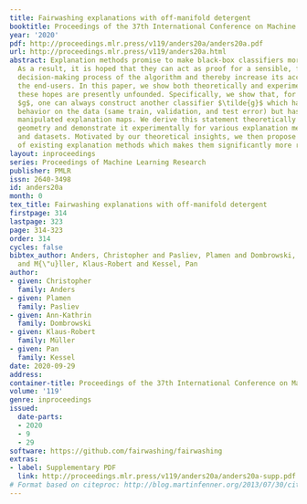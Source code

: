 ```yaml
---
title: Fairwashing explanations with off-manifold detergent
booktitle: Proceedings of the 37th International Conference on Machine Learning
year: '2020'
pdf: http://proceedings.mlr.press/v119/anders20a/anders20a.pdf
url: http://proceedings.mlr.press/v119/anders20a.html
abstract: Explanation methods promise to make black-box classifiers more transparent.
  As a result, it is hoped that they can act as proof for a sensible, fair and trustworthy
  decision-making process of the algorithm and thereby increase its acceptance by
  the end-users. In this paper, we show both theoretically and experimentally that
  these hopes are presently unfounded. Specifically, we show that, for any classifier
  $g$, one can always construct another classifier $\tilde{g}$ which has the same
  behavior on the data (same train, validation, and test error) but has arbitrarily
  manipulated explanation maps. We derive this statement theoretically using differential
  geometry and demonstrate it experimentally for various explanation methods, architectures,
  and datasets. Motivated by our theoretical insights, we then propose a modification
  of existing explanation methods which makes them significantly more robust.
layout: inproceedings
series: Proceedings of Machine Learning Research
publisher: PMLR
issn: 2640-3498
id: anders20a
month: 0
tex_title: Fairwashing explanations with off-manifold detergent
firstpage: 314
lastpage: 323
page: 314-323
order: 314
cycles: false
bibtex_author: Anders, Christopher and Pasliev, Plamen and Dombrowski, Ann-Kathrin
  and M{\"u}ller, Klaus-Robert and Kessel, Pan
author:
- given: Christopher
  family: Anders
- given: Plamen
  family: Pasliev
- given: Ann-Kathrin
  family: Dombrowski
- given: Klaus-Robert
  family: Müller
- given: Pan
  family: Kessel
date: 2020-09-29
address: 
container-title: Proceedings of the 37th International Conference on Machine Learning
volume: '119'
genre: inproceedings
issued:
  date-parts:
  - 2020
  - 9
  - 29
software: https://github.com/fairwashing/fairwashing
extras:
- label: Supplementary PDF
  link: http://proceedings.mlr.press/v119/anders20a/anders20a-supp.pdf
# Format based on citeproc: http://blog.martinfenner.org/2013/07/30/citeproc-yaml-for-bibliographies/
---
```

